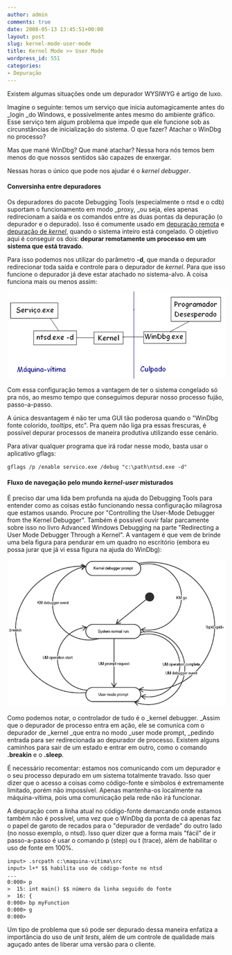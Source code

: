 ```yaml
---
author: admin
comments: true
date: 2008-05-13 13:45:51+00:00
layout: post
slug: kernel-mode-user-mode
title: Kernel Mode >> User Mode
wordpress_id: 551
categories:
- Depuração
---
```


Existem algumas situações onde um depurador WYSIWYG é artigo de luxo.

Imagine o seguinte: temos um serviço que inicia automagicamente antes do _login _do Windows, e possivelmente antes mesmo do ambiente gráfico. Esse serviço tem algum problema que impede que ele funcione sob as circunstâncias de inicialização do sistema. O que fazer?  Atachar o WinDbg no processo?

Mas que mané WinDbg? Que mané atachar? Nessa hora nós temos bem menos do que nossos sentidos são capazes de enxergar.

Nessas horas o único que pode nos ajudar é o _kernel debugger_.




#### Conversinha entre depuradores


Os depuradores do pacote Debugging Tools (especialmente o ntsd e o cdb) suportam o funcionamento em modo _proxy, _ou seja, eles apenas redirecionam a saída e os comandos entre as duas pontas da depuração (o depurador e o depurado). Isso é comumente usado em [depuração remota](http://www.caloni.com.br/blog/archives/windbg-a-distancia) e [depuração de _kernel_](http://www.driverentry.com.br), quando o sistema inteiro está congelado. O objetivo aqui é conseguir os dois: **depurar remotamente um processo em um sistema que está travado**.

Para isso podemos nos utilizar do parâmetro **-d**, que manda o depurador redirecionar toda saída e controle para o depurador de _kernel_. Para que isso funcione o depurador já deve estar atachado no sistema-alvo. A coisa funciona mais ou menos assim:

![windbg-user-kernel.png](../public/uploads/windbg-user-kernel.png)

Com essa configuração temos a vantagem de ter o sistema congelado só pra nós, ao mesmo tempo que conseguimos depurar nosso processo fujão, passo-a-passo.

A única desvantagem é não ter uma GUI tão poderosa quando o "WinDbg fonte colorido, _tooltips_, etc". Pra quem não liga pra essas frescuras, é possível depurar processos de maneira produtiva utilizando esse cenário.

Para ativar qualquer programa que irá rodar nesse modo, basta usar o aplicativo gflags:

    
    gflags /p /enable servico.exe /debug "c:\path\ntsd.exe -d"




#### Fluxo de navegação pelo mundo _kernel-user_ misturados


É preciso dar uma lida bem profunda na ajuda do Debugging Tools para entender como as coisas estão funcionando nessa configuração milagrosa que estamos usando. Procure por "Controlling the User-Mode Debugger from the Kernel Debugger". Também é possível ouvir falar parcamente sobre isso no livro Advanced Windows Debugging na parte "Redirecting a User Mode Debugger Through a Kernel". A vantagem é que vem de brinde uma bela figura para pendurar em um quadro no escritório (embora eu possa jurar que já vi essa figura na ajuda do WinDbg):

[![windbg-user-kernel2.png](../public/uploads/windbg-user-kernel2.png)](../public/uploads/windbg-user-kernel2.png)

Como podemos notar, o controlador de tudo é o _kernel debugger. _Assim que o depurador de processo entra em ação, ele se comunica com o depurador de _kernel _que entra no modo _user mode prompt, _pedindo entrada para ser redirecionada ao depurador de processo. Existem alguns caminhos para sair de um estado e entrar em outro, como o comando **.breakin** e o **.sleep**.

É necessário recomentar: estamos nos comunicando com um depurador e o seu processo depurado em um sistema totalmente travado. Isso quer dizer que o acesso a coisas como código-fonte e símbolos é extremamente limitado, porém não impossível. Apenas mantenha-os localmente na máquina-vítima, pois uma comunicação pela rede não irá funcionar.

A depuração com a linha atual no código-fonte demarcando onde estamos também não é possível, uma vez que o WinDbg da ponta de cá apenas faz o papel de garoto de recados para o "depurador de verdade" do outro lado (no nosso exemplo, o ntsd). Isso quer dizer que a forma mais "fácil" de ir passo-a-passo é usar o comando p (step) ou t (trace), além de habilitar o uso de fonte em 100%.

    
    input> .srcpath c:\maquina-vitima\src
    input> l+* $$ habilita uso de código-fonte no ntsd
    ...
    0:000> p
    >  15: int main() $$ número da linha seguido do fonte
    >  16: {
    0:000> bp myFunction
    0:000> g
    0:000>


Um tipo de problema que só pode ser depurado dessa maneira enfatiza a importância do uso de _unit tests_, além de um controle de qualidade mais aguçado antes de liberar uma versão para o cliente.
